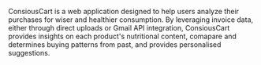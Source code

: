 ConsiousCart is a web application designed to help users analyze their purchases for wiser and healthier consumption. By leveraging invoice data, either through direct uploads or Gmail API integration, ConsiousCart provides insights on each product's nutritional content, comapare and determines buying patterns from past, and provides personalised suggestions.

